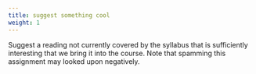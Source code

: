 ```yaml
---
title: suggest something cool
weight: 1
---
```


Suggest a reading not currently covered by the syllabus that is sufficiently interesting that we bring it into the course. Note that spamming this assignment may looked upon negatively.
